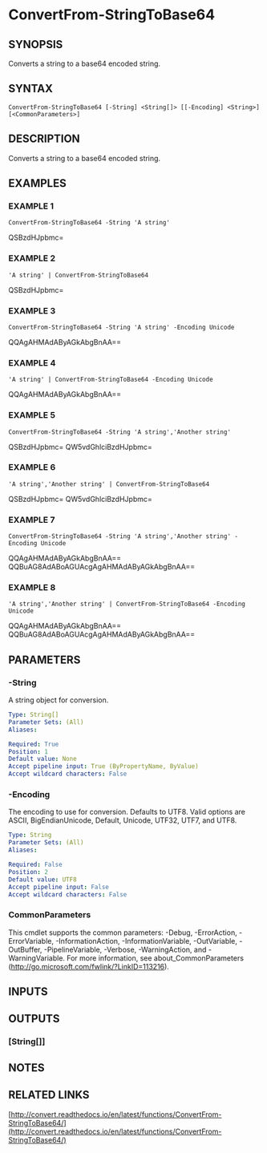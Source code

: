 # ConvertFrom-StringToBase64

## SYNOPSIS
Converts a string to a base64 encoded string.

## SYNTAX

```
ConvertFrom-StringToBase64 [-String] <String[]> [[-Encoding] <String>] [<CommonParameters>]
```

## DESCRIPTION
Converts a string to a base64 encoded string.

## EXAMPLES

### EXAMPLE 1
```
ConvertFrom-StringToBase64 -String 'A string'
```

QSBzdHJpbmc=

### EXAMPLE 2
```
'A string' | ConvertFrom-StringToBase64
```

QSBzdHJpbmc=

### EXAMPLE 3
```
ConvertFrom-StringToBase64 -String 'A string' -Encoding Unicode
```

QQAgAHMAdAByAGkAbgBnAA==

### EXAMPLE 4
```
'A string' | ConvertFrom-StringToBase64 -Encoding Unicode
```

QQAgAHMAdAByAGkAbgBnAA==

### EXAMPLE 5
```
ConvertFrom-StringToBase64 -String 'A string','Another string'
```

QSBzdHJpbmc=
QW5vdGhlciBzdHJpbmc=

### EXAMPLE 6
```
'A string','Another string' | ConvertFrom-StringToBase64
```

QSBzdHJpbmc=
QW5vdGhlciBzdHJpbmc=

### EXAMPLE 7
```
ConvertFrom-StringToBase64 -String 'A string','Another string' -Encoding Unicode
```

QQAgAHMAdAByAGkAbgBnAA==
QQBuAG8AdABoAGUAcgAgAHMAdAByAGkAbgBnAA==

### EXAMPLE 8
```
'A string','Another string' | ConvertFrom-StringToBase64 -Encoding Unicode
```

QQAgAHMAdAByAGkAbgBnAA==
QQBuAG8AdABoAGUAcgAgAHMAdAByAGkAbgBnAA==

## PARAMETERS

### -String
A string object for conversion.

```yaml
Type: String[]
Parameter Sets: (All)
Aliases:

Required: True
Position: 1
Default value: None
Accept pipeline input: True (ByPropertyName, ByValue)
Accept wildcard characters: False
```

### -Encoding
The encoding to use for conversion.
Defaults to UTF8.
Valid options are ASCII, BigEndianUnicode, Default, Unicode, UTF32, UTF7, and UTF8.

```yaml
Type: String
Parameter Sets: (All)
Aliases:

Required: False
Position: 2
Default value: UTF8
Accept pipeline input: False
Accept wildcard characters: False
```

### CommonParameters
This cmdlet supports the common parameters: -Debug, -ErrorAction, -ErrorVariable, -InformationAction, -InformationVariable, -OutVariable, -OutBuffer, -PipelineVariable, -Verbose, -WarningAction, and -WarningVariable.
For more information, see about_CommonParameters (http://go.microsoft.com/fwlink/?LinkID=113216).

## INPUTS

## OUTPUTS

### [String[]]

## NOTES

## RELATED LINKS

[http://convert.readthedocs.io/en/latest/functions/ConvertFrom-StringToBase64/](http://convert.readthedocs.io/en/latest/functions/ConvertFrom-StringToBase64/)

